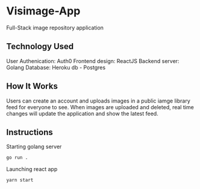# Visimage-App
Full-Stack image repository application

## Technology Used
User Authenication: Auth0
Frontend design: ReactJS
Backend server: Golang
Database: Heroku db - Postgres

## How It Works
Users can create an account and uploads images in a public iamge library feed for everyone to see. When images are uploaded and deleted, real time changes
will update the application and show the latest feed.

## Instructions
Starting golang server
```bash
go run .
```
Launching react app
```bash
yarn start
```
